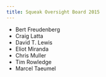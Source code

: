 ```yaml
---
title: Squeak Oversight Board 2015
---
```

- Bert Freudenberg
- Craig Latta
- David T. Lewis
- Eliot Miranda
- Chris Muller
- Tim Rowledge
- Marcel Taeumel
